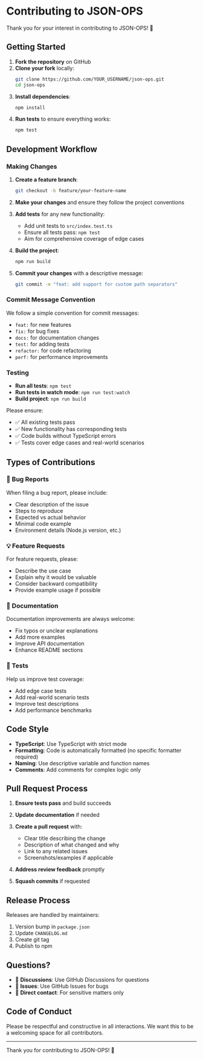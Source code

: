 # Contributing to JSON-OPS

Thank you for your interest in contributing to JSON-OPS! 🎉

## Getting Started

1. **Fork the repository** on GitHub
2. **Clone your fork** locally:
   ```bash
   git clone https://github.com/YOUR_USERNAME/json-ops.git
   cd json-ops
   ```
3. **Install dependencies**:
   ```bash
   npm install
   ```
4. **Run tests** to ensure everything works:
   ```bash
   npm test
   ```

## Development Workflow

### Making Changes

1. **Create a feature branch**:
   ```bash
   git checkout -b feature/your-feature-name
   ```

2. **Make your changes** and ensure they follow the project conventions

3. **Add tests** for any new functionality:
   - Add unit tests to `src/index.test.ts`
   - Ensure all tests pass: `npm test`
   - Aim for comprehensive coverage of edge cases

4. **Build the project**:
   ```bash
   npm run build
   ```

5. **Commit your changes** with a descriptive message:
   ```bash
   git commit -m "feat: add support for custom path separators"
   ```

### Commit Message Convention

We follow a simple convention for commit messages:

- `feat:` for new features
- `fix:` for bug fixes
- `docs:` for documentation changes
- `test:` for adding tests
- `refactor:` for code refactoring
- `perf:` for performance improvements

### Testing

- **Run all tests**: `npm test`
- **Run tests in watch mode**: `npm run test:watch`
- **Build project**: `npm run build`

Please ensure:
- ✅ All existing tests pass
- ✅ New functionality has corresponding tests
- ✅ Code builds without TypeScript errors
- ✅ Tests cover edge cases and real-world scenarios

## Types of Contributions

### 🐛 Bug Reports

When filing a bug report, please include:
- Clear description of the issue
- Steps to reproduce
- Expected vs actual behavior
- Minimal code example
- Environment details (Node.js version, etc.)

### 💡 Feature Requests

For feature requests, please:
- Describe the use case
- Explain why it would be valuable
- Consider backward compatibility
- Provide example usage if possible

### 📝 Documentation

Documentation improvements are always welcome:
- Fix typos or unclear explanations
- Add more examples
- Improve API documentation
- Enhance README sections

### 🧪 Tests

Help us improve test coverage:
- Add edge case tests
- Add real-world scenario tests
- Improve test descriptions
- Add performance benchmarks

## Code Style

- **TypeScript**: Use TypeScript with strict mode
- **Formatting**: Code is automatically formatted (no specific formatter required)
- **Naming**: Use descriptive variable and function names
- **Comments**: Add comments for complex logic only

## Pull Request Process

1. **Ensure tests pass** and build succeeds
2. **Update documentation** if needed
3. **Create a pull request** with:
   - Clear title describing the change
   - Description of what changed and why
   - Link to any related issues
   - Screenshots/examples if applicable

4. **Address review feedback** promptly
5. **Squash commits** if requested

## Release Process

Releases are handled by maintainers:
1. Version bump in `package.json`
2. Update `CHANGELOG.md`
3. Create git tag
4. Publish to npm

## Questions?

- 💬 **Discussions**: Use GitHub Discussions for questions
- 🐛 **Issues**: Use GitHub Issues for bugs
- 📧 **Direct contact**: For sensitive matters only

## Code of Conduct

Please be respectful and constructive in all interactions. We want this to be a welcoming space for all contributors.

---

Thank you for contributing to JSON-OPS! 🚀